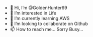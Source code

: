- 👋 Hi, I’m @GoldenHunter69
- 👀 I’m interested in Life
- 🌱 I’m currently learning AWS
- 💞️ I’m looking to collaborate on Github
- 📫 How to reach me... Sorry Busy...

<!---
GoldenHunter69/GoldenHunter69 is a ✨ special ✨ repository because its `README.md` (this file) appears on your GitHub profile.
You can click the Preview link to take a look at your changes.
--->

